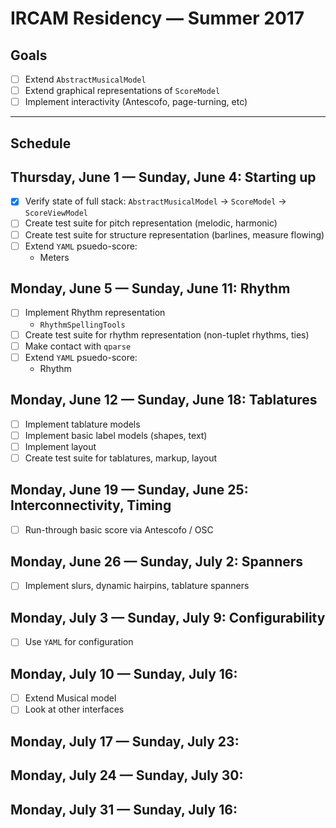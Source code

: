 # IRCAM Residency — Summer 2017

## Goals

- [ ] Extend `AbstractMusicalModel`
- [ ] Extend graphical representations of `ScoreModel`
- [ ] Implement interactivity (Antescofo, page-turning, etc)

---
  
## Schedule
  
## Thursday, June 1 — Sunday, June 4: Starting up
- [x] Verify state of full stack: `AbstractMusicalModel` -> `ScoreModel` -> `ScoreViewModel`
- [ ] Create test suite for pitch representation (melodic, harmonic)
- [ ] Create test suite for structure representation (barlines, measure flowing)
- [ ] Extend `YAML` psuedo-score:
  - Meters

## Monday, June 5 — Sunday, June 11: Rhythm
- [ ] Implement Rhythm representation
  - `RhythmSpellingTools`
- [ ] Create test suite for rhythm representation (non-tuplet rhythms, ties)
- [ ] Make contact with `qparse`
- [ ] Extend `YAML` psuedo-score:
  - Rhythm

## Monday, June 12 — Sunday, June 18: Tablatures
- [ ] Implement tablature models
- [ ] Implement basic label models (shapes, text)
- [ ] Implement layout
- [ ] Create test suite for tablatures, markup, layout

## Monday, June 19 — Sunday, June 25: Interconnectivity, Timing
- [ ] Run-through basic score via Antescofo / OSC

## Monday, June 26 — Sunday, July 2: Spanners
- [ ] Implement slurs, dynamic hairpins, tablature spanners

## Monday, July 3 — Sunday, July 9: Configurability
- [ ] Use `YAML` for configuration

## Monday, July 10 — Sunday, July 16:
- [ ] Extend Musical model
- [ ] Look at other interfaces

## Monday, July 17 — Sunday, July 23:


## Monday, July 24 — Sunday, July 30:


## Monday, July 31 — Sunday, July 16:
  
